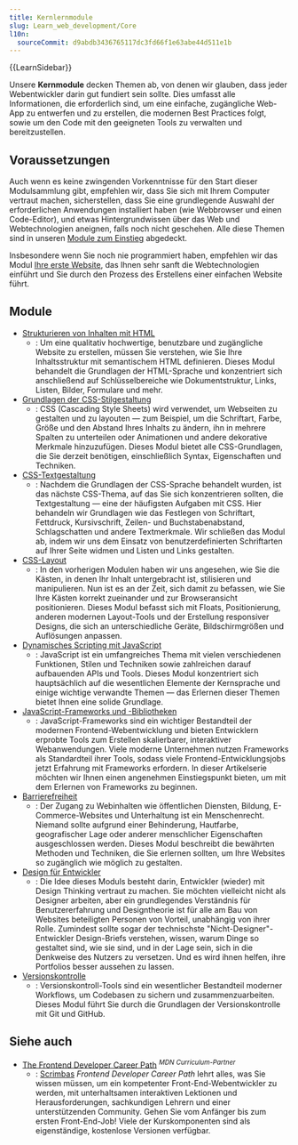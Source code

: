 ```yaml
---
title: Kernlernmodule
slug: Learn_web_development/Core
l10n:
  sourceCommit: d9abdb3436765117dc3fd66f1e63abe44d511e1b
---
```


{{LearnSidebar}}

Unsere **Kernmodule** decken Themen ab, von denen wir glauben, dass jeder Webentwickler darin gut fundiert sein sollte. Dies umfasst alle Informationen, die erforderlich sind, um eine einfache, zugängliche Web-App zu entwerfen und zu erstellen, die modernen Best Practices folgt, sowie um den Code mit den geeigneten Tools zu verwalten und bereitzustellen.

## Voraussetzungen

Auch wenn es keine zwingenden Vorkenntnisse für den Start dieser Modulsammlung gibt, empfehlen wir, dass Sie sich mit Ihrem Computer vertraut machen, sicherstellen, dass Sie eine grundlegende Auswahl der erforderlichen Anwendungen installiert haben (wie Webbrowser und einen Code-Editor), und etwas Hintergrundwissen über das Web und Webtechnologien aneignen, falls noch nicht geschehen. Alle diese Themen sind in unseren [Module zum Einstieg](/de/docs/Learn_web_development/Getting_started) abgedeckt.

Insbesondere wenn Sie noch nie programmiert haben, empfehlen wir das Modul [Ihre erste Website](/de/docs/Learn_web_development/Getting_started/Your_first_website), das Ihnen sehr sanft die Webtechnologien einführt und Sie durch den Prozess des Erstellens einer einfachen Website führt.

## Module

- [Strukturieren von Inhalten mit HTML](/de/docs/Learn_web_development/Core/Structuring_content)
  - : Um eine qualitativ hochwertige, benutzbare und zugängliche Website zu erstellen, müssen Sie verstehen, wie Sie Ihre Inhaltsstruktur mit semantischem HTML definieren. Dieses Modul behandelt die Grundlagen der HTML-Sprache und konzentriert sich anschließend auf Schlüsselbereiche wie Dokumentstruktur, Links, Listen, Bilder, Formulare und mehr.
- [Grundlagen der CSS-Stilgestaltung](/de/docs/Learn_web_development/Core/Styling_basics)
  - : CSS (Cascading Style Sheets) wird verwendet, um Webseiten zu gestalten und zu layouten — zum Beispiel, um die Schriftart, Farbe, Größe und den Abstand Ihres Inhalts zu ändern, ihn in mehrere Spalten zu unterteilen oder Animationen und andere dekorative Merkmale hinzuzufügen. Dieses Modul bietet alle CSS-Grundlagen, die Sie derzeit benötigen, einschließlich Syntax, Eigenschaften und Techniken.
- [CSS-Textgestaltung](/de/docs/Learn_web_development/Core/Text_styling)
  - : Nachdem die Grundlagen der CSS-Sprache behandelt wurden, ist das nächste CSS-Thema, auf das Sie sich konzentrieren sollten, die Textgestaltung — eine der häufigsten Aufgaben mit CSS. Hier behandeln wir Grundlagen wie das Festlegen von Schriftart, Fettdruck, Kursivschrift, Zeilen- und Buchstabenabstand, Schlagschatten und andere Textmerkmale. Wir schließen das Modul ab, indem wir uns dem Einsatz von benutzerdefinierten Schriftarten auf Ihrer Seite widmen und Listen und Links gestalten.
- [CSS-Layout](/de/docs/Learn_web_development/Core/CSS_layout)
  - : In den vorherigen Modulen haben wir uns angesehen, wie Sie die Kästen, in denen Ihr Inhalt untergebracht ist, stilisieren und manipulieren. Nun ist es an der Zeit, sich damit zu befassen, wie Sie Ihre Kästen korrekt zueinander und zur Browseransicht positionieren. Dieses Modul befasst sich mit Floats, Positionierung, anderen modernen Layout-Tools und der Erstellung responsiver Designs, die sich an unterschiedliche Geräte, Bildschirmgrößen und Auflösungen anpassen.
- [Dynamisches Scripting mit JavaScript](/de/docs/Learn_web_development/Core/Scripting)
  - : JavaScript ist ein umfangreiches Thema mit vielen verschiedenen Funktionen, Stilen und Techniken sowie zahlreichen darauf aufbauenden APIs und Tools. Dieses Modul konzentriert sich hauptsächlich auf die wesentlichen Elemente der Kernsprache und einige wichtige verwandte Themen — das Erlernen dieser Themen bietet Ihnen eine solide Grundlage.
- [JavaScript-Frameworks und -Bibliotheken](/de/docs/Learn_web_development/Core/Frameworks_libraries)
  - : JavaScript-Frameworks sind ein wichtiger Bestandteil der modernen Frontend-Webentwicklung und bieten Entwicklern erprobte Tools zum Erstellen skalierbarer, interaktiver Webanwendungen. Viele moderne Unternehmen nutzen Frameworks als Standardteil ihrer Tools, sodass viele Frontend-Entwicklungsjobs jetzt Erfahrung mit Frameworks erfordern. In dieser Artikelserie möchten wir Ihnen einen angenehmen Einstiegspunkt bieten, um mit dem Erlernen von Frameworks zu beginnen.
- [Barrierefreiheit](/de/docs/Learn_web_development/Core/Accessibility)
  - : Der Zugang zu Webinhalten wie öffentlichen Diensten, Bildung, E-Commerce-Websites und Unterhaltung ist ein Menschenrecht. Niemand sollte aufgrund einer Behinderung, Hautfarbe, geografischer Lage oder anderer menschlicher Eigenschaften ausgeschlossen werden. Dieses Modul beschreibt die bewährten Methoden und Techniken, die Sie erlernen sollten, um Ihre Websites so zugänglich wie möglich zu gestalten.
- [Design für Entwickler](/de/docs/Learn_web_development/Core/Design_for_developers)
  - : Die Idee dieses Moduls besteht darin, Entwickler (wieder) mit Design Thinking vertraut zu machen. Sie möchten vielleicht nicht als Designer arbeiten, aber ein grundlegendes Verständnis für Benutzererfahrung und Designtheorie ist für alle am Bau von Websites beteiligten Personen von Vorteil, unabhängig von ihrer Rolle. Zumindest sollte sogar der technischste "Nicht-Designer"-Entwickler Design-Briefs verstehen, wissen, warum Dinge so gestaltet sind, wie sie sind, und in der Lage sein, sich in die Denkweise des Nutzers zu versetzen. Und es wird ihnen helfen, ihre Portfolios besser aussehen zu lassen.
- [Versionskontrolle](/de/docs/Learn_web_development/Core/Version_control)
  - : Versionskontroll-Tools sind ein wesentlicher Bestandteil moderner Workflows, um Codebasen zu sichern und zusammenzuarbeiten. Dieses Modul führt Sie durch die Grundlagen der Versionskontrolle mit Git und GitHub.

## Siehe auch

- [The Frontend Developer Career Path](https://v2.scrimba.com/the-frontend-developer-career-path-c0j?via=mdn) <sup>_MDN Curriculum-Partner_</sup>
  - : [Scrimbas](https://scrimba.com?via=mdn) _Frontend Developer Career Path_ lehrt alles, was Sie wissen müssen, um ein kompetenter Front-End-Webentwickler zu werden, mit unterhaltsamen interaktiven Lektionen und Herausforderungen, sachkundigen Lehrern und einer unterstützenden Community. Gehen Sie vom Anfänger bis zum ersten Front-End-Job! Viele der Kurskomponenten sind als eigenständige, kostenlose Versionen verfügbar.
